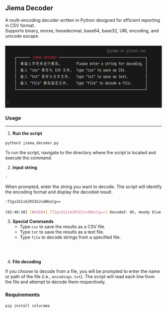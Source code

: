 ## Jiema Decoder

A multi-encoding decoder written in Python designed for efficient reporting in CSV format.<br>
Supports binary, morse, hexadecimal, base64, base32, URL encoding, and unicode escape.

<h3 align="center"><img src='img.png' align="top" height="200px"></h3>

### Usage
---

1. **Run the script**
```bash
python3 jiema_decoder.py
```
To run the script, navigate to the directory where the script is located and execute the command.


2. **Input string**
```bash
:
```
When prompted, enter the string you want to decode. The script will identify the encoding format and display the decoded result.

```bash
:T2gsIG1vb2R5IGJsdWUuCg==

[02:48:30] [BASE64] [T2gsIG1vb2R5IGJsdWUuCg==] Decoded: Oh, moody blue.
```

3. **Special Commands**
   - Type `csv` to save the results as a CSV file.
   - Type `txt` to save the results as a text file.
   - Type `file` to decode strings from a specified file.
<br>
<br>

4. **File decoding**

If you choose to decode from a file, you will be prompted to enter the name or path of the file (i.e., `encodings.txt`).
The script will read each line from the file and attempt to decode them respectively.

### Requirements

```
pip install colorama
```
